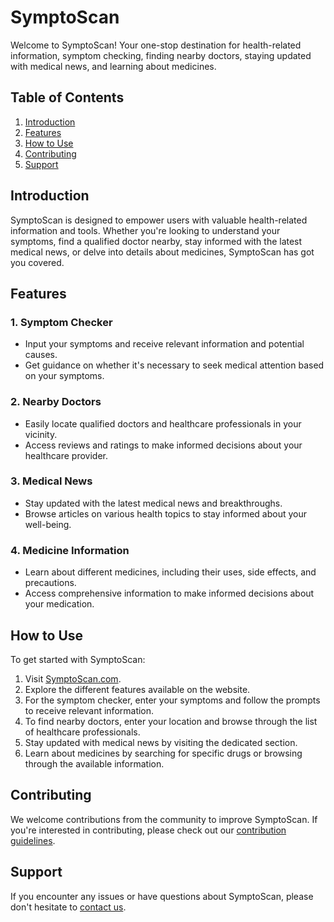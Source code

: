 # SymptoScan

Welcome to SymptoScan! Your one-stop destination for health-related information, symptom checking, finding nearby doctors, staying updated with medical news, and learning about medicines.

## Table of Contents
1. [Introduction](#introduction)
2. [Features](#features)
3. [How to Use](#how-to-use)
4. [Contributing](#contributing)
5. [Support](#support)


## Introduction

SymptoScan is designed to empower users with valuable health-related information and tools. Whether you're looking to understand your symptoms, find a qualified doctor nearby, stay informed with the latest medical news, or delve into details about medicines, SymptoScan has got you covered.

## Features

### 1. Symptom Checker
- Input your symptoms and receive relevant information and potential causes.
- Get guidance on whether it's necessary to seek medical attention based on your symptoms.

### 2. Nearby Doctors
- Easily locate qualified doctors and healthcare professionals in your vicinity.
- Access reviews and ratings to make informed decisions about your healthcare provider.

### 3. Medical News
- Stay updated with the latest medical news and breakthroughs.
- Browse articles on various health topics to stay informed about your well-being.

### 4. Medicine Information
- Learn about different medicines, including their uses, side effects, and precautions.
- Access comprehensive information to make informed decisions about your medication.

## How to Use

To get started with SymptoScan:

1. Visit [SymptoScan.com](https://www.symptoscan.com).
2. Explore the different features available on the website.
3. For the symptom checker, enter your symptoms and follow the prompts to receive relevant information.
4. To find nearby doctors, enter your location and browse through the list of healthcare professionals.
5. Stay updated with medical news by visiting the dedicated section.
6. Learn about medicines by searching for specific drugs or browsing through the available information.

## Contributing

We welcome contributions from the community to improve SymptoScan. If you're interested in contributing, please check out our [contribution guidelines](CONTRIBUTING.md).

## Support

If you encounter any issues or have questions about SymptoScan, please don't hesitate to [contact us](mailto:support@symptoscan.com).


